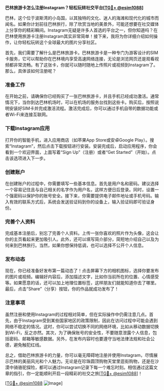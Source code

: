 **巴林旅游卡怎么注册Instagram？轻松玩转社交平台[[TG💪+ @esim1088](https://t.me/s/esim1088)]**

巴林，这个位于波斯湾的小岛国，以其独特的文化、迷人的海滩和现代化的城市而闻名。如果你计划前往巴林旅行，除了欣赏当地的美景外，可能还想要在社交媒体上分享你的精彩瞬间。Instagram无疑是许多人首选的平台之一，但你知道吗？在巴林使用旅游卡注册Instagram其实非常简单！接下来，我将为你详细介绍如何操作，让你轻松玩转这个全球最大的图片分享社区。

首先，我们需要了解什么是巴林旅游卡。巴林旅游卡是一种专门为游客设计的SIM卡服务，它可以帮助你在巴林境内享受高速网络连接，无论是浏览网页还是观看视频都非常流畅。有了这张卡，你就可以随时随地上传照片或视频到Instagram了。那么，具体该如何注册呢？

### 准备工作

在开始之前，请确保你已经购买了一张巴林旅游卡，并且手机已经成功激活。通常情况下，当你到达巴林机场时，可以在机场的服务台找到这些卡。购买后，按照说明安装好SIM卡并完成激活流程。激活完成后，你可以通过手机自带的数据功能或者Wi-Fi来连接互联网。

### 下载Instagram应用

打开你的智能手机，进入应用商店（如苹果App Store或安卓Google Play）。搜索“Instagram”，然后点击下载按钮进行安装。安装完成后，启动应用程序，你会看到一个欢迎界面，上面写着“Sign Up”（注册）或者“Get Started”（开始）。点击该选项进入下一步。

### 创建账户

在创建账户的过程中，你需要填写一些基本信息。首先是用户名和密码。建议选择一个容易记住且与自己相关的名字作为用户名，这样方便日后登录。同时，设置一个强密码以保护你的账号安全。接下来，你需要提供电子邮件地址或手机号码。输入有效的联系方式后，系统会发送验证码到你的设备上，输入验证码即可验证身份。

### 完善个人资料

完成基本注册后，别忘了完善个人资料。上传一张你喜欢的照片作为头像，这会让你的主页看起来更加吸引人。此外，还可以填写简介部分，简短地介绍自己以及为何来到巴林旅行。当然，如果你想保持低调，也可以选择不公开个人信息。

### 发布动态

现在，你已经准备好发布第一篇动态了！点击屏幕下方的相机图标，选择你要发布的图片或视频。编辑好内容后，添加描述文字，比如你当前所在的位置、心情感受等。如果愿意的话，还可以加上地理位置标签，这样朋友们就能知道你去了哪里。最后，点击“Share”（分享）按钮，你的作品就成功发布了！

### 注意事项

虽然注册和使用Instagram的过程相对简单，但在实际操作中仍需注意几点。首先，由于Instagram受到某些国家地区的政策限制，因此在访问过程中可能会遇到网络不稳定的情况。这时，你可以尝试切换不同的网络环境，比如从移动数据切换到Wi-Fi，反之亦然。其次，为了确保账号的安全性，不要随意泄露个人信息，包括密码、邮箱等敏感数据。另外，在发布内容时也要遵守当地法律法规和社会公德，避免触犯红线。

总之，借助巴林旅游卡的力量，你可以毫无障碍地注册并使用Instagram，尽情展示巴林的美丽风光和个人魅力。无论是在珍珠圆顶购物天堂里逛街购物，还是在沙漠中骑骆驼探险，都可以通过Instagram记录下每一个难忘时刻。相信通过这篇文章的指引，你一定能顺利开启一段精彩的社交之旅[[TG💪+ @esim1088](https://t.me/s/esim1088)]！

[[TG💪+ @esim1088](https://t.me/s/esim1088) ![Image](https://i.postimg.cc/4NQfJmqS/Snipaste-2025-05-13-00-14-12.png)]